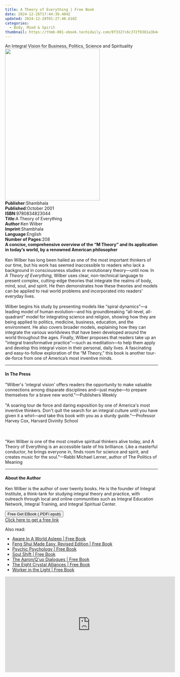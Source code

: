 ```yaml
---
title: A Theory of Everything | Free Book
date: 2024-12-26T17:44:39.404Z
updated: 2024-12-28T01:27:40.610Z
categories:
  - Body, Mind & Spirit
thumbnail: https://thmb-001-ebook.techidaily.com/0f3327c6c372f0381a3b4d1d1e3c780c27e6843c571f61edba4b0d6e78e068af.jpg
---
```

<main id="book-container">
  <div class="flex flex-col">
    <div class="book-brief flex-1 py-6 px-4 sm:p-6 md:py-10 md:px-8">
      <!-- brief-->
      <div class="book-brief-main">
        An Integral Vision for Business, Politics, Science and Spirituality
      </div>
    </div>
    <div
      class="book-meta-info flex-1 grid gap-4 col-start-1 col-end-3 row-start-1 sm:mb-6 sm:grid-cols-4 lg:gap-6 lg:col-start-2 lg:row-end-6 lg:row-span-6 lg:mb-0"
    >
      <div
        class="book-meta-info-left place-content-center mt-4 p-4 text-sm leading-6 col-start-2 col-span-2 dark:text-slate-400"
      >
        <img
          class="w-full h-500 object-cover rounded-lg sm:h-255 sm:col-span-2 lg:col-span-full"
          src="https://img-001-ebook.techidaily.com/9b36863f610b1539906ef2a2e5823fc6a567713eede507d2e34fade3fa9c4fc9.jpg"
          alt=""
          width="312"
          height="500"
        />
      </div>
      <div
        class="book-meta-info-right mt-2 col-start-1 row-start-2 col-span-3 self-center"
      >
        <!-- meta data  -->
        <div class="flex flex-col px-4 md:px-8">
          <div class="flex-1">
            <strong>Publisher</strong>:<span class="px-2">Shambhala</span>
          </div>
          <div class="flex-1">
            <strong>Published</strong>:<span class="px-2">October 2001</span>
          </div>
          <div class="flex-1">
            <strong>ISBN</strong>:<span class="px-2">9780834823044</span>
          </div>
          <div class="flex-1">
            <strong>Title</strong>:<span class="px-2"
              >A Theory of Everything</span
            >
          </div>
          <div class="flex-1">
            <strong>Author</strong>:<span class="px-2">Ken Wilber</span>
          </div>
          <div class="flex-1">
            <strong>Imprint</strong>:<span class="px-2">Shambhala</span>
          </div>
          <div class="flex-1">
            <strong>Language</strong>:<span class="px-2">English</span>
          </div>
          <div class="flex-1">
            <strong>Number of Pages</strong>:<span class="px-2">208</span>
          </div>
        </div>
      </div>
    </div>
    <div class="book-description flex-1 py-6 px-4 sm:p-6 md:py-10 md:px-8">
      <div class="book-description-main">
        <div accordion-content="" id="description">
          <b
            >A concise, comprehensive overview of the “M Theory” and its
            application in today’s world, by a renowned American philosopher</b
          ><br />&nbsp;<br />Ken Wilber has long been hailed as one of the most
          important thinkers of our time, but his work has seemed inaccessible
          to readers who lack a background in consciousness studies or
          evolutionary theory—until now. In <i>A Theory of Everything</i>,
          Wilber uses clear, non-technical language to present complex,
          cutting-edge theories that integrate the realms of body, mind, soul,
          and spirit. He then demonstrates how these theories and models can be
          applied to real world problems and incorporated into readers’ everyday
          lives.<br />&nbsp;<br />Wilber begins his study by presenting models
          like “spiral dynamics”—a leading model of human evolution—and his
          groundbreaking “all-level, all-quadrant” model for integrating science
          and religion, showing how they are being applied to politics,
          medicine, business, education, and the environment. He also covers
          broader models, explaining how they can integrate the various
          worldviews that have been developed around the world throughout the
          ages. Finally, Wilber proposes that readers take up an "integral
          transformative practice"—such as meditation—to help them apply and
          develop this integral vision in their personal, daily lives. A
          fascinating and easy-to-follow exploration of the “M Theory,” this
          book is another tour-de-force from one of America’s most inventive
          minds.
        </div>
        <div class="accordion-fader"></div>
      </div>
    </div>
    <div class="book-excerpts flex-1 py-6 px-4 sm:p-6 md:py-10 md:px-8">
      <!-- excerpts-->
      <div class="book-excerpts-main">
        <hr />
        <h4 class="placeholder placeholder-heading">
          <span>In The Press</span>
        </h4>
        <p>
          "Wilber's 'integral vision' offers readers the opportunity to make
          valuable connections among disparate disciplines and—just maybe—to
          prepare themselves for a brave new world."—Publishers Weekly
          <br /><br />"A soaring tour de force and daring exposition by one of
          America's most inventive thinkers. Don't quit the search for an
          integral culture until you have given it a whirl—and take this book
          with you as a sturdy guide."—Professor Harvey Cox, Harvard Divinity
          School <br /><br /><br /><br />"Ken Wilber is one of the most creative
          spiritual thinkers alive today, and A Theory of Everything is an
          accessible taste of his brilliance. Like a masterful conductor, he
          brings everyone in, finds room for science and spirit, and creates
          music for the soul."—Rabbi Michael Lerner, author of The Politics of
          Meaning
        </p>
      </div>
    </div>
    <div class="book-about-author flex-1 py-6 px-4 sm:p-6 md:py-10 md:px-8">
      <!-- about author-->
      <div class="book-main-author-main">
        <hr />
        <h4 class="placeholder placeholder-heading">
          <span>About the Author</span>
        </h4>
        <p>
          Ken Wilber is the author of over twenty books. He is the founder of
          Integral Institute, a think-tank for studying integral theory and
          practice, with outreach through local and online communities such as
          Integral Education Network, Integral Training, and Integral Spiritual
          Center.
        </p>
      </div>
    </div>
    <div class="book-free-get flex-1 py-6 px-4 sm:p-6 md:py-10 md:px-8">
      <button
        id="btn-free-get"
        class="bg-blue-500 hover:bg-blue-700 text-white font-bold py-2 px-4 rounded"
      >
        Free Get EBook (.PDF/.epub)
      </button>
      <div id="countdown-display" class="px-2 text-lg mt-2"></div>
      <a
        id="free-link"
        class="hidden bg-blue-500 hover:bg-blue-700 text-white font-bold py-2 px-4 rounded"
        href="https://www.ebooks.com/en-us/book/95544023/a-theory-of-everything/ken-wilber/"
        target="_blank"
        >Click here to get a free link</a
      >
    </div>
    <script>
      let countdownTime = 0;
      let countdownInterval = null;
      document
        .getElementById('btn-free-get')
        .addEventListener('click', startCountdown);
      function startCountdown() {
        countdownTime = new Date().getTime() + 60000 * 3;
        countdownInterval = setInterval(updateCountdown, 1000);
        document.getElementById('btn-free-get').disabled = true;
        document
          .getElementById('btn-free-get')
          .classList.add('bg-gray-500', 'cursor-not-allowed');
      }
      function updateCountdown() {
        let currentTime = new Date().getTime();
        let timeLeft = countdownTime - currentTime;
        let secondsLeft = Math.floor(timeLeft / 1000);
        document.getElementById('countdown-display').innerHTML =
          `Remaining time: ${secondsLeft} seconds.`;
        if (secondsLeft <= 0) {
          clearInterval(countdownInterval);
          document.getElementById('btn-free-get').classList.add('hidden');
          document.getElementById('free-link').classList.remove('hidden');
          document.getElementById('countdown-display').innerHTML = '';
        }
      }
    </script>
  </div>
</main>

<ins class="adsbygoogle"
      style="display:block"
      data-ad-client="ca-pub-7571918770474297"
      data-ad-slot="8358498916"
      data-ad-format="auto"
      data-full-width-responsive="true"></ins>
    

<span class="atpl-alsoreadstyle">Also read:</span>
<div><ul>
<li><a href="https://novels-ebooks.techidaily.com/664325-9781846946837-aware-in-a-world-asleep/"><u>Aware In A World Asleep | Free Book</u></a></li>
<li><a href="https://novels-ebooks.techidaily.com/663609-9781583943526-feng-shui-made-easy-revised-edition/"><u>Feng Shui Made Easy, Revised Edition | Free Book</u></a></li>
<li><a href="https://novels-ebooks.techidaily.com/664207-9781583942888-psychic-psychology/"><u>Psychic Psychology | Free Book</u></a></li>
<li><a href="https://novels-ebooks.techidaily.com/663607-9781583943311-soul-shift/"><u>Soul Shift | Free Book</u></a></li>
<li><a href="https://novels-ebooks.techidaily.com/664203-9781583942826-the-aaronquo-dialogues/"><u>The Aaron/Q'uo Dialogues | Free Book</u></a></li>
<li><a href="https://novels-ebooks.techidaily.com/664208-9781583942895-the-eight-crystal-alliances/"><u>The Eight Crystal Alliances | Free Book</u></a></li>
<li><a href="https://novels-ebooks.techidaily.com/664275-9781429983747-worker-in-the-light/"><u>Worker in the Light | Free Book</u></a></li>
</ul></div>

<!-- affiliate ads begin -->
<iframe width="560" height="315" src="https://www.youtube.com/embed/97ydpSmzTJw?si=tFcelmtQX4u-b3u5" title="YouTube video player" frameborder="0" allow="accelerometer; autoplay; clipboard-write; encrypted-media; gyroscope; picture-in-picture; web-share" referrerpolicy="strict-origin-when-cross-origin" allowfullscreen></iframe>
<!-- affiliate ads end -->

